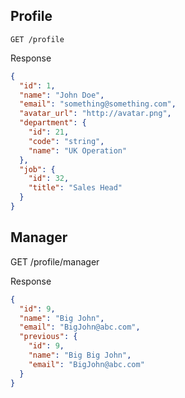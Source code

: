 ## Profile

    GET /profile

Response

```json
{
  "id": 1,
  "name": "John Doe",
  "email": "something@something.com",
  "avatar_url": "http://avatar.png",
  "department": {
    "id": 21,
    "code": "string",
    "name": "UK Operation"
  },
  "job": {
    "id": 32,
    "title": "Sales Head"
  }
}
```

## Manager

GET /profile/manager

Response

```json
{
  "id": 9,
  "name": "Big John",
  "email": "BigJohn@abc.com",
  "previous": {
    "id": 9,
    "name": "Big Big John",
    "email": "BigJohn@abc.com"
  }
}
```
